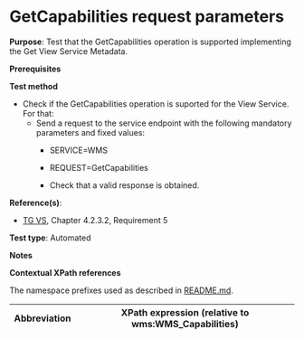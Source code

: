 # GetCapabilities request parameters

**Purpose**: Test that the GetCapabilities operation is supported implementing the Get View Service Metadata.

**Prerequisites**

**Test method**

* Check if the GetCapabilities operation is suported for the View Service. For that:
  * Send a request to the service endpoint with the following mandatory parameters and fixed values:
    * SERVICE=WMS
    * REQUEST=GetCapabilities

    * Check that a valid response is obtained.

**Reference(s)**:
* [TG VS](./README.md#ref_TG_VS), Chapter 4.2.3.2, Requirement 5

**Test type**: Automated

**Notes**

**Contextual XPath references**

The namespace prefixes used as described in [README.md](./README.md#namespaces).

Abbreviation                                               |  XPath expression (relative to wms:WMS_Capabilities)
---------------------------------------------------------- | -------------------------------------------------------------------------

